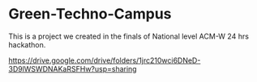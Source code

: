 # Green-Techno-Campus
This is a project we created in the finals of National level ACM-W 24 hrs hackathon.

https://drive.google.com/drive/folders/1jrc210wci6DNeD-3D9lWSWDNAKaRSFHw?usp=sharing
